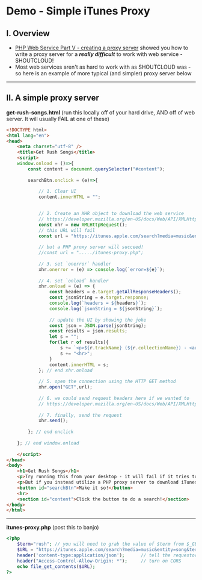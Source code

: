 # Demo - Simple iTunes Proxy

## I. Overview

- [PHP Web Service Part V - creating a proxy server](HW-php-web-service-5.md) showed you how to write a proxy server for a ***really difficult*** to work with web service - SHOUTCLOUD!
- Most web services aren't as hard to work with as SHOUTCLOUD was - so here is an example of more typical (and simpler) proxy server below

<hr>

## II. A simple proxy server


**get-rush-songs.html** (run this locally off of your hard drive, AND off of web server. It will usually FAIL at one of these)

```html
<!DOCTYPE html>
<html lang="en">
<head>
	<meta charset="utf-8" />
	<title>Get Rush Songs</title>
	<script>
	window.onload = ()=>{
		const content = document.querySelector("#content");
	
		searchBtn.onclick = (e)=>{
			
			// 1. Clear UI
			content.innerHTML = "";

			
			// 2. Create an XHR object to download the web service
			// https://developer.mozilla.org/en-US/docs/Web/API/XMLHttpRequest/
			const xhr = new XMLHttpRequest();
			// this URL will fail
			const url = "https://itunes.apple.com/search?media=music&entity=song&term=rush";
		
			// but a PHP proxy server will succeed!
			//const url = "...../itunes-proxy.php";
			
			// 3. set `onerror` handler
			xhr.onerror = (e) => console.log(`error=${e}`);
			
			// 4. set `onload` handler
			xhr.onload = (e) => {
				const headers = e.target.getAllResponseHeaders();
				const jsonString = e.target.response;
				console.log(`headers = ${headers}`);
				console.log(`jsonString = ${jsonString}`);
				
				// update the UI by showing the joke
				const json = JSON.parse(jsonString);
				const results = json.results;
				let s = "";
				for(let r of results){
					s += `<p>${r.trackName} (${r.collectionName}) - <audio src='${r.previewUrl}' controls></p>`;
					s += "<hr>";
				}
				content.innerHTML = s;
			}; // end xhr.onload
			
			// 5. open the connection using the HTTP GET method
			xhr.open("GET",url);
			
			// 6. we could send request headers here if we wanted to
			// https://developer.mozilla.org/en-US/docs/Web/API/XMLHttpRequest/setRequestHeader
			
			// 7. finally, send the request
			xhr.send();
			
		}; // end onclick
		
	}; // end window.onload
	
	</script>
</head>
<body>
	<h1>Get Rush Songs</h1>
	<p>Try running this from your desktop - it will fail if it tries to access the iTunes web service directly because iTunes does not have CORS turned on!</p>
	<p>But if you instead utilize a PHP proxy server to download iTunes for you, it will succeed!</p>
	<button id="searchBtn">Make it so!</button>
	<hr>
	<section id="content">Click the button to do a search!</section>
</body>
</html>
```

<hr>

**itunes-proxy.php** (post this to banjo)

```php
<?php
	$term="rush"; // you will need to grab the value of $term from $_GET rather than hard-coding like we did here
	$URL = "https://itunes.apple.com/search?media=music&entity=song&term=$term";
	header('content-type:application/json');      // tell the requestor that this is JSON
	header("Access-Control-Allow-Origin: *");     // turn on CORS
	echo file_get_contents($URL);
?>
```
